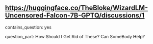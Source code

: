 ## https://huggingface.co/TheBloke/WizardLM-Uncensored-Falcon-7B-GPTQ/discussions/1

contains_question: yes

question_part: How Should I Get Rid of These?
Can SomeBody Help?

